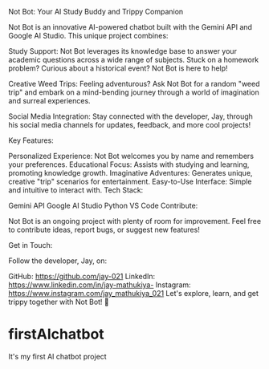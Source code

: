 Not Bot: Your AI Study Buddy and Trippy Companion

Not Bot is an innovative AI-powered chatbot built with the Gemini API and Google AI Studio. This unique project combines:

Study Support: Not Bot leverages its knowledge base to answer your academic questions across a wide range of subjects. Stuck on a homework problem? Curious about a historical event? Not Bot is here to help!

Creative Weed Trips: Feeling adventurous? Ask Not Bot for a random "weed trip" and embark on a mind-bending journey through a world of imagination and surreal experiences.

Social Media Integration:  Stay connected with the developer, Jay, through his social media channels for updates, feedback, and more cool projects!

Key Features:

Personalized Experience: Not Bot welcomes you by name and remembers your preferences.
Educational Focus: Assists with studying and learning, promoting knowledge growth.
Imaginative Adventures: Generates unique, creative "trip" scenarios for entertainment.
Easy-to-Use Interface: Simple and intuitive to interact with.
Tech Stack:

Gemini API
Google AI Studio
Python
VS Code
Contribute:

Not Bot is an ongoing project with plenty of room for improvement. Feel free to contribute ideas, report bugs, or suggest new features!

Get in Touch:

Follow the developer, Jay, on:

GitHub: https://github.com/jay-021
LinkedIn: https://www.linkedin.com/in/jay-mathukiya-
Instagram: https://www.instagram.com/jay_mathukiya_021
Let's explore, learn, and get trippy together with Not Bot! 🚀
# firstAIchatbot
It's my first AI chatbot project

